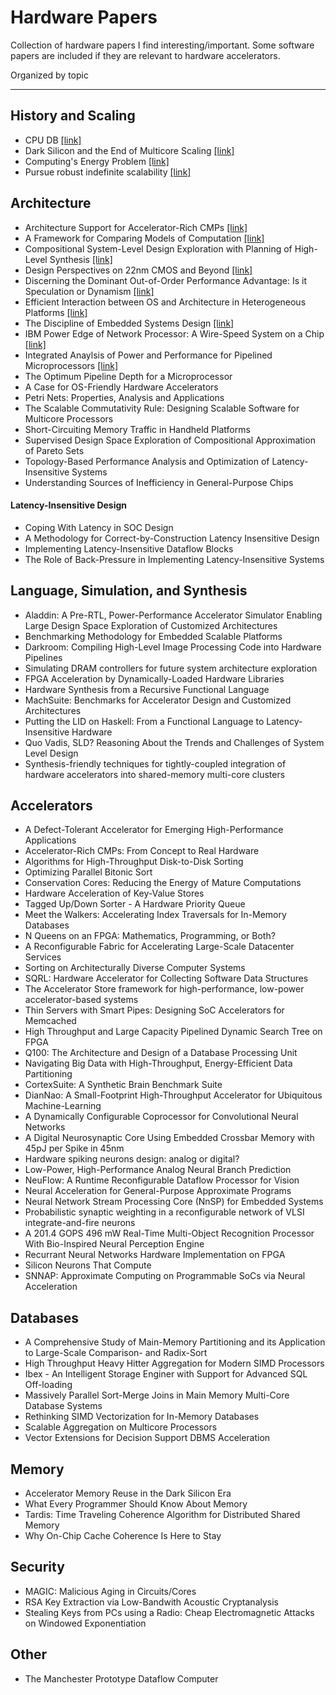 # Hardware Papers
Collection of hardware papers I find interesting/important. Some software papers are included if they are relevant to hardware accelerators.

Organized by topic
    
---

## History and Scaling
- CPU DB [[link]](http://queue.acm.org/detail.cfm?id=2181798)
- Dark Silicon and the End of Multicore Scaling [[link]](http://citeseerx.ist.psu.edu/viewdoc/download?doi=10.1.1.363.8520&rep=rep1&type=pdf)
- Computing's Energy Problem [[link]](http://ieeexplore.ieee.org/document/6757323/)
- Pursue robust indefinite scalability [[link]](http://static.usenix.org/events/hotos11/tech/final_files/Ackley.pdf)

## Architecture
- Architecture Support for Accelerator-Rich CMPs [[link]](http://cadlab.cs.ucla.edu/~cong/papers/saw2011.pdf)
- A Framework for Comparing Models of Computation [[link]](https://inst.eecs.berkeley.edu/~ee249/fa07/discussions/TSM.pdf)
- Compositional System-Level Design Exploration with Planning of High-Level Synthesis [[link]](https://pdfs.semanticscholar.org/5f48/8f513630be40bbd015fd6165cd04703db0fc.pdf)
- Design Perspectives on 22nm CMOS and Beyond [[link]](http://ieeexplore.ieee.org/document/5227192/)
- Discerning the Dominant Out-of-Order Performance Advantage: Is it Speculation or Dynamism [[link]](http://dl.acm.org/citation.cfm?id=2451143)
- Efficient Interaction between OS and Architecture in Heterogeneous Platforms [[link]](http://dl.acm.org/citation.cfm?id=1945032)
- The Discipline of Embedded Systems Design [[link]](http://www-verimag.imag.fr/~sifakis/Computer_ESdiscipline.pdf)
- IBM Power Edge of Network Processor: A Wire-Speed System on a Chip [[link]](http://dl.acm.org/citation.cfm?id=1978281)
- Integrated Anaylsis of Power and Performance for Pipelined Microprocessors [[link]](http://dl.acm.org/citation.cfm?id=2250077)
- The Optimum Pipeline Depth for a Microprocessor
- A Case for OS-Friendly Hardware Accelerators
- Petri Nets: Properties, Analysis and Applications
- The Scalable Commutativity Rule: Designing Scalable Software for Multicore Processors
- Short-Circuiting Memory Traffic in Handheld Platforms
- Supervised Design Space Exploration of Compositional Approximation of Pareto Sets
- Topology-Based Performance Analysis and Optimization of Latency-Insensitive Systems
- Understanding Sources of Inefficiency in General-Purpose Chips

#### Latency-Insensitive Design
- Coping With Latency in SOC Design
- A Methodology for Correct-by-Construction Latency Insensitive Design
- Implementing Latency-Insensitive Dataflow Blocks
- The Role of Back-Pressure in Implementing Latency-Insensitive Systems

## Language, Simulation, and Synthesis
- Aladdin: A Pre-RTL, Power-Performance Accelerator Simulator Enabling Large Design Space Exploration of Customized Architectures
- Benchmarking Methodology for Embedded Scalable Platforms
- Darkroom: Compiling High-Level Image Processing Code into Hardware Pipelines
- Simulating DRAM controllers for future system architecture exploration
- FPGA Acceleration by Dynamically-Loaded Hardware Libraries
- Hardware Synthesis from a Recursive Functional Language
- MachSuite: Benchmarks for Accelerator Design and Customized Architectures
- Putting the LID on Haskell: From a Functional Language to Latency-Insensitive Hardware
- Quo Vadis, SLD? Reasoning About the Trends and Challenges of System Level Design
- Synthesis-friendly techniques for tightly-coupled integration of hardware accelerators into shared-memory multi-core clusters

## Accelerators
- A Defect-Tolerant Accelerator for Emerging High-Performance Applications
- Accelerator-Rich CMPs: From Concept to Real Hardware
- Algorithms for High-Throughput Disk-to-Disk Sorting
- Optimizing Parallel Bitonic Sort
- Conservation Cores: Reducing the Energy of Mature Computations
- Hardware Acceleration of Key-Value Stores
- Tagged Up/Down Sorter - A Hardware Priority Queue
- Meet the Walkers: Accelerating Index Traversals for In-Memory Databases
- N Queens on an FPGA: Mathematics, Programming, or Both?
- A Reconfigurable Fabric for Accelerating Large-Scale Datacenter Services 
- Sorting on Architecturally Diverse Computer Systems
- SQRL: Hardware Accelerator for Collecting Software Data Structures
- The Accelerator Store framework for high-performance, low-power accelerator-based systems
- Thin Servers with Smart Pipes: Designing SoC Accelerators for Memcached
- High Throughput and Large Capacity Pipelined Dynamic Search Tree on FPGA
- Q100: The Architecture and Design of a Database Processing Unit
- Navigating Big Data with High-Throughput, Energy-Efficient Data Partitioning
- CortexSuite: A Synthetic Brain Benchmark Suite
- DianNao: A Small-Footprint High-Throughput Accelerator for Ubiquitous Machine-Learning
- A Dynamically Configurable Coprocessor for Convolutional Neural Networks
- A Digital Neurosynaptic Core Using Embedded Crossbar Memory with 45pJ per Spike in 45nm
- Hardware spiking neurons design: analog or digital?
- Low-Power, High-Performance Analog Neural Branch Prediction
- NeuFlow: A Runtime Reconfigurable Dataflow Processor for Vision
- Neural Acceleration for General-Purpose Approximate Programs
- Neural Network Stream Processing Core (NnSP) for Embedded Systems
- Probabilistic synaptic weighting in a reconfigurable network of VLSI integrate-and-fire neurons
- A 201.4 GOPS 496 mW Real-Time Multi-Object Recognition Processor With Bio-Inspired Neural Perception Engine
- Recurrant Neural Networks Hardware Implementation on FPGA
- Silicon Neurons That Compute
- SNNAP: Approximate Computing on Programmable SoCs via Neural Acceleration

## Databases
- A Comprehensive Study of Main-Memory Partitioning and its Application to Large-Scale Comparison- and Radix-Sort
- High Throughput Heavy Hitter Aggregation for Modern SIMD Processors
- Ibex - An Intelligent Storage Enginer with Support for Advanced SQL Off-loading
- Massively Parallel Sort-Merge Joins in Main Memory Multi-Core Database Systems
- Rethinking SIMD Vectorization for In-Memory Databases
- Scalable Aggregation on Multicore Processors
- Vector Extensions for Decision Support DBMS Acceleration

## Memory
- Accelerator Memory Reuse in the Dark Silicon Era
- What Every Programmer Should Know About Memory
- Tardis: Time Traveling Coherence Algorithm for Distributed Shared Memory
- Why On-Chip Cache Coherence Is Here to Stay

## Security
- MAGIC: Malicious Aging in Circuits/Cores
- RSA Key Extraction via Low-Bandwith Acoustic Cryptanalysis
- Stealing Keys from PCs using a Radio: Cheap Electromagnetic Attacks on Windowed Exponentiation

## Other
- The Manchester Prototype Dataflow Computer

